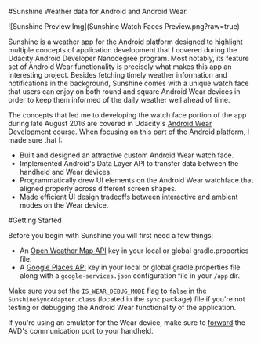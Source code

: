 #Sunshine
Weather data for Android and Android Wear. 

![Sunshine Preview Img](Sunshine Watch Faces Preview.png?raw=true)

Sunshine is a weather app for the Android platform designed to highlight multiple concepts of application development that I covered during the Udacity Android Developer Nanodegree program. Most notably, its feature set of Android Wear functionality is precisely what makes this app an interesting project. Besides fetching timely weather information and notifications in the background, Sunshine comes with a unique watch face that users can enjoy on both round and square Android Wear devices in order to keep them informed of the daily weather well ahead of time. 

The concepts that led me to developing the watch face portion of the app during late August 2016 are covered in Udacity's [Android Wear Development](https://www.udacity.com/course/android-wear-development--ud875A) course. When focusing on this part of the Android platform, I made sure that I:
- Built and designed an attractive custom Android Wear watch face.
- Implemented Android's Data Layer API to transfer data between the handheld and Wear devices.
- Programmatically drew UI elements on the Android Wear watchface that aligned properly across different screen shapes.
- Made efficient UI design tradeoffs between interactive and ambient modes on the Wear device.

#Getting Started

Before you begin with Sunshine you will first need a few things: 
- An [Open Weather Map API](http://openweathermap.org/api) key in your local or global gradle.properties file.
- A [Google Places API](https://developers.google.com/places/android-api/signup) key in your local or global gradle.properties file along with a `google-services.json` configuration file in your `/app` dir.

Make sure you set the `IS_WEAR_DEBUG_MODE` flag to `false` in the `SunshineSyncAdapter.class` (located in the `sync` package) file if you're not testing or debugging the Android Wear functionality of the application.

If you're using an emulator for the Wear device, make sure to [forward](https://developer.android.com/training/wearables/apps/creating.html#SetupEmulator) the AVD's communication port to your handheld.
